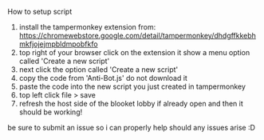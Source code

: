 How to setup script
1. install the tampermonkey extension from: https://chromewebstore.google.com/detail/tampermonkey/dhdgffkkebhmkfjojejmpbldmpobfkfo
2. top right of your browser click on the extension it show a menu option called 'Create a new script'
3. next click the option called 'Create a new script'
4. copy the code from 'Anti-Bot.js' do not download it
5. paste the code into the new script you just created in tampermonkey
6. top left click file > save
7. refresh the host side of the blooket lobby if already open and then it should be working!
   
be sure to submit an issue so i can properly help should any issues arise :D
